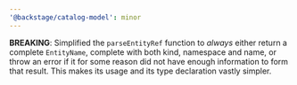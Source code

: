 ```yaml
---
'@backstage/catalog-model': minor
---
```


**BREAKING**: Simplified the `parseEntityRef` function to _always_ either return
a complete `EntityName`, complete with both kind, namespace and name, or throw
an error if it for some reason did not have enough information to form that
result. This makes its usage and its type declaration vastly simpler.
